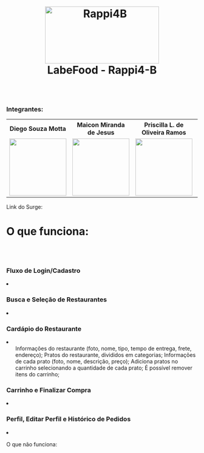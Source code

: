 <h1 align="center">
    <img width="300px" height="150px" alt="Rappi4B" src=![rappi4](https://user-images.githubusercontent.com/98128470/182042939-6748e320-d765-4335-baf6-0993babbdd8f.jpg) />
    <br>
   LabeFood - Rappi4-B
</h1>
<br/>
<br/>



### Integrantes:
<table>
  <tr>
       <th>Diego Souza Motta</th>
       <th>Maicon Miranda de Jesus</th>
        <th>Priscilla L. de Oliveira Ramos</th>
        <th>Wagner Luiz da Silva Guimarães</th>
  
  </tr>
  <tr>
    <td>
  <img width='150px' height='150px' src='https://ca.slack-edge.com/TLAVDH7C2-U02UXL7VALW-9bfb7dda36d4-512' >
    </td>
        <td>
  <img width='150px' height='150px' src='https://ca.slack-edge.com/TLAVDH7C2-U02V4AL6GAW-55c7d679189d-512' >
    </td>
        <td>
  <img width='150px' height='150px' src='https://ca.slack-edge.com/TLAVDH7C2-U02V1D7HJ2Z-ac7df3a4cba3-512' >
    </td>
     <td>
  <img width='150px' height='150px' src='https://ca.slack-edge.com/TLAVDH7C2-U02V4BLK3MZ-263eefdcc95d-512' >
    </td>
   
  </tr>
<table>

Link do Surge: 

<h1>O que funciona:</h1>
<br></br>
<h3>Fluxo de Login/Cadastro</h3>
<li>
  <ul> </ul>
   <ul> </ul>
    <ul> </ul>
     <ul> </ul>
</li>

<h3>Busca e Seleção de Restaurantes</h3>
<li>
  <ul> </ul>
   <ul> </ul>
    <ul> </ul>
     <ul> </ul>
</li>

<h3>Cardápio do Restaurante</h3>
<li>
  <ul>Informações do restaurante (foto, nome, tipo, tempo de entrega, frete, endereço); 
   Pratos do restaurante, divididos em categorias; 
    Informações de cada prato (foto, nome, descrição, preço); 
     Adiciona pratos no carrinho selecionando a quantidade de cada prato; 
      É possível remover itens do carrinho; </ul>
</li>

<h3>Carrinho e Finalizar Compra</h3>
<li>
  <ul> </ul>
   <ul> </ul>
    <ul> </ul>
     <ul> </ul>
</li>

<h3>Perfil, Editar Perfil e Histórico de Pedidos</h3>
<li>
  <ul> </ul>
   <ul> </ul>
    <ul> </ul>
     <ul> </ul>
</li>
O que não funciona: 
